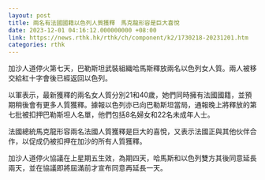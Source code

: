 ```yaml
---
layout: post
title: 兩名有法國國籍以色列人質獲釋　馬克龍形容是巨大喜悅
date: 2023-12-01 04:16:12.000000000 +08:00
link: https://news.rthk.hk/rthk/ch/component/k2/1730218-20231201.htm
categories: rthk
---
```


加沙人道停火第七天，巴勒斯坦武裝組織哈馬斯釋放兩名以色列女人質。兩人被移交給紅十字會後已經返回以色列。

以軍表示，最新獲釋的兩名女人質分別21和40歲，她們同時擁有法國國籍，並預期稍後會有更多人質獲釋。據報以色列亦已向巴勒斯坦當局，通報晚上將釋放的第七批被扣押巴勒斯坦人名單，他們包括8名婦女和22名未成年人士。

法國總統馬克龍形容兩名法國人質獲釋是巨大的喜悅，又表示法國正與其他伙伴合作，以促成仍被扣押在加沙的所有人質獲釋。

加沙人道停火協議在上星期五生效，為期四天，哈馬斯和以色列雙方其後同意延長兩天，並在協議即將屆滿前才宣布同意再延長一天。
